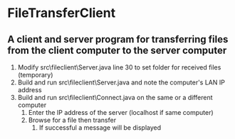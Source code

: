 # FileTransferClient
 
## A client and server program for transferring files from the client computer to the server computer

1. Modify src\fileclient\Server.java line 30 to set folder for received files (temporary)
1. Build and run src\fileclient\Server.java and note the computer's LAN IP address
1. Build and run src\fileclient\Connect.java on the same or a different computer
	1. Enter the IP address of the server (localhost if same computer)
	1. Browse for a file then transfer
		1. If successful a message will be displayed